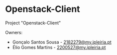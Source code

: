 # Openstack-Client
Project "Openstack-Client"

Owners:
* Gonçalo Santos Sousa - 2182279@my.ipleiria.pt
* Élio Gomes Martins - 2200527@my.ipleiria.pt
